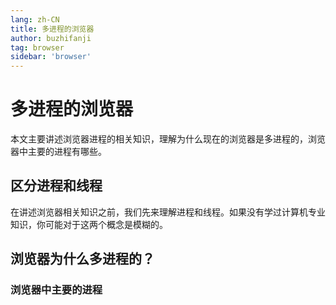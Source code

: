 ```yaml
---
lang: zh-CN
title: 多进程的浏览器
author: buzhifanji
tag: browser
sidebar: 'browser'
---
```


# 多进程的浏览器

本文主要讲述浏览器进程的相关知识，理解为什么现在的浏览器是多进程的，浏览器中主要的进程有哪些。

## 区分进程和线程

在讲述浏览器相关知识之前，我们先来理解进程和线程。如果没有学过计算机专业知识，你可能对于这两个概念是模糊的。


## 浏览器为什么多进程的？

### 浏览器中主要的进程

